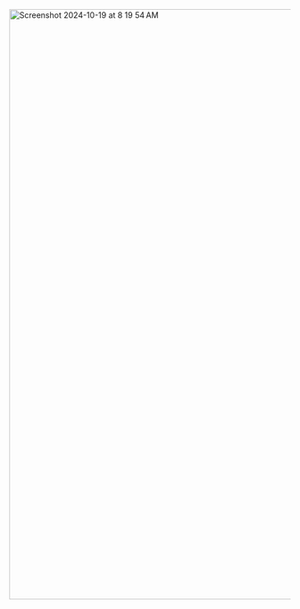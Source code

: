 <img width="1056" alt="Screenshot 2024-10-19 at 8 19 54 AM" src="https://github.com/user-attachments/assets/1235098d-3b6f-42d9-9cfc-c95255decfca">
